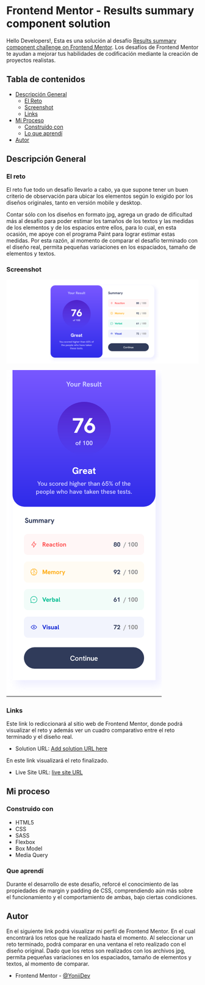 # Frontend Mentor - Results summary component solution

Hello Developers!, Esta es una solución al desafío [Results summary component challenge on Frontend Mentor](https://www.frontendmentor.io/challenges/results-summary-component-CE_K6s0maV). Los desafíos de Frontend Mentor te ayudan a mejorar tus habilidades de codificación mediante la creación de proyectos realistas.

## Tabla de contenidos

- [Descripción General](#descripción-general)
  - [El Reto](#el-reto)
  - [Screenshot](#screenshot)
  - [Links](#links)
- [Mi Proceso](#mi-proceso)
  - [Construido con](#construido-con)
  - [Lo que aprendí](#lo-que-aprendí)
- [Autor](#autor)


## Descripción General

### El reto
El reto fue todo un desafío llevarlo a cabo, ya que supone tener un buen criterio de observación para ubicar los elementos según lo exigido por los diseños originales, tanto en versión mobile y desktop. 

Contar sólo con los diseños en formato jpg, agrega un grado de dificultad más al desafío para poder estimar los tamaños de los textos y las medidas de los elementos y de los espacios entre ellos, para lo cual, en esta ocasión, me apoye con el programa Paint para lograr estimar estas medidas. Por esta razón, al momento de comparar el desafío terminado con el diseño real, permita pequeñas variaciones en los espaciados, tamaño de elementos y textos. 

### Screenshot

![](./screenshot/Screenshot%20Desktop%20Results%20summary%20component.png)

![](./screenshot/Screenshot%20Mobile%20Results%20summary%20component.png)

### Links

Este link lo rediccionará al sitio web de Frontend Mentor, donde podrá visualizar el reto y además ver un cuadro comparativo entre el reto terminado y el diseño real.
- Solution URL: [Add solution URL here](https://www.frontendmentor.io/solutions/results-summary-component-htmlcsssassflexboxbox-modelmediaquery-DlejQu9l_r#comment-654cd9601d79bb0105a8d899)

En este link visualizará el reto finalizado.
- Live Site URL: [live site URL](https://yoniidev.github.io/Frontend-Mentor-Challenge-2-Results-Summary-Component-Main/)

## Mi proceso

### Construido con

- HTML5
- CSS
- SASS
- Flexbox
- Box Model
- Media Query

### Que aprendí

Durante el desarrollo de este desafío, reforcé el conocimiento de las propiedades de margin y padding de CSS, comprendiendo aún más sobre el funcionamiento y el comportamiento de ambas, bajo ciertas condiciones.

## Autor

En el siguiente link podrá visualizar mi perfil de Frontend Mentor. En el cual encontrará los retos que he realizado hasta el momento. Al seleccionar un reto terminado, podrá comparar en una ventana el reto realizado con el diseño original. Dado que los retos son realizados con los archivos jpg, permita pequeñas variaciones en los espaciados, tamaño de elementos y textos, al momento de comparar.
- Frontend Mentor - [@YoniiDev](https://www.frontendmentor.io/profile/YoniiDev)
